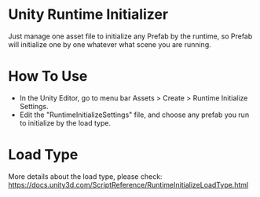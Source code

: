# Unity Runtime Initializer
Just manage one asset file to initialize any Prefab by the runtime, so Prefab will initialize one by one whatever what scene you are running.

# How To Use
- In the Unity Editor, go to menu bar Assets > Create > Runtime Initialize Settings.
- Edit the "RuntimeInitializeSettings" file, and choose any prefab you run to initialize by the load type.

# Load Type
More details about the load type, please check: https://docs.unity3d.com/ScriptReference/RuntimeInitializeLoadType.html
